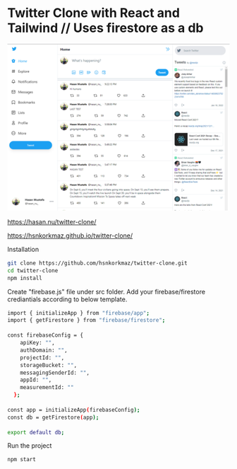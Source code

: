 # Twitter Clone with React and Tailwind // Uses firestore as a db

![alt text](https://github.com/hsnkorkmaz/twitter-clone/blob/master/twitterscreen1.png?raw=true)

https://hasan.nu/twitter-clone/

https://hsnkorkmaz.github.io/twitter-clone/

Installation

```sh
git clone https://github.com/hsnkorkmaz/twitter-clone.git
cd twitter-clone
npm install
```

Create "firebase.js" file under src folder.
Add your firebase/firestore crediantials according to below template.

```sh
import { initializeApp } from "firebase/app";
import { getFirestore } from "firebase/firestore";

const firebaseConfig = {
    apiKey: "",
    authDomain: "",
    projectId: "",
    storageBucket: "",
    messagingSenderId: "",
    appId: "",
    measurementId: ""
  };

const app = initializeApp(firebaseConfig);
const db = getFirestore(app);

export default db;
```

Run the project
```sh
npm start
```
